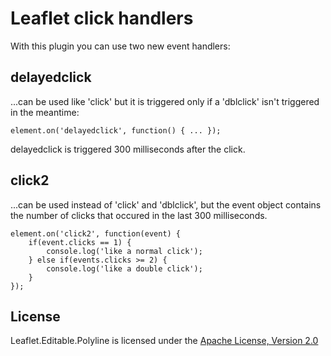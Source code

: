 # Leaflet click handlers

With this plugin you can use two new event handlers:

## delayedclick

...can be used like 'click' but it is triggered only if a 'dblclick' isn't triggered in the meantime:

    element.on('delayedclick', function() { ... });

delayedclick is triggered 300 milliseconds after the click.

## click2

...can be used instead of 'click' and 'dblclick', but the event object contains the number of clicks that occured in the last 300 milliseconds.

    element.on('click2', function(event) {
        if(event.clicks == 1) {
            console.log('like a normal click');
        } else if(events.clicks >= 2) {
            console.log('like a double click');
        }
    });

## License

Leaflet.Editable.Polyline is licensed under the [Apache License, Version 2.0](http://www.apache.org/licenses/LICENSE-2.0)

